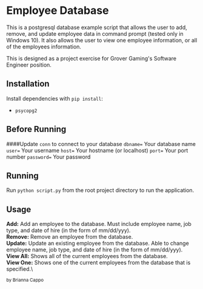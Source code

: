 # Employee Database
This is a postgresql database example script that allows the user to add, remove, and update employee data in command prompt (tested only in Windows 10). It also allows the user to view one employee information, or all of the employees information.

This is designed as a project exercise for Grover Gaming's Software Engineer position.

## Installation
Install dependencies with `pip install`:
* `psycopg2`

## Before Running
####Update `conn` to connect to your database
`dbname=` Your database name
`user=` Your username
`host=` Your hostname (or localhost)
`port=` Your port number
`password=` Your password

## Running
Run `python script.py` from the root project directory to run the application.

## Usage
**Add:** Add an employee to the database. Must include employee name, job type, and date of hire (in the form of mm/dd/yyy).\
**Remove:** Remove an employee from the database.\
**Update:** Update an existing employee from the database. Able to change employee name, job type, and date of hire (in the form of mm/dd/yyy).\
**View All:** Shows all of the current employees from the database.\
**View One:** Shows one of the current employees from the database that is specified.\


<sup>by Brianna Cappo</sup>
